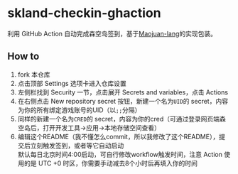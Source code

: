 # skland-checkin-ghaction

利用 GitHub Action 自动完成森空岛签到，基于[Maojuan-lang](https://github.com/Maojuan-lang/SenKongDao)的实现包装。

## How to
1. fork 本仓库
2. 点击顶部 Settings 选项卡进入仓库设置
3. 左侧栏找到 Security 一节，点击展开 Secrets and variables，点击 Actions
4. 在右侧点击 New repository secret 按钮，新建一个名为``UID``的 secret，内容为你的所有绑定游戏账号的UID（以``;;``分隔）
5. 同样的新建一个名为``CRED``的 secret，内容为你的cred（可通过登录网页端森空岛后，打开开发工具→应用→本地存储空间查看）
6. 编辑这个README（我不懂怎么commit，所以我修改了这个README），提交后立刻触发签到，或者等它自动启动<br>默认每日北京时间4:00启动，可自行修改workflow触发时间，注意 Action 使用的是 UTC +0 时区，你需要手动减去8个小时后再填入你的时间
